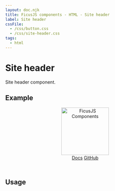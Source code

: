 ```yaml
---
layout: doc.njk
title: FicusJS components - HTML - Site header
label: Site header
cssFile:
  - /css/button.css
  - /css/site-header.css
tags:
  - html
---
```

# Site header

Site header component.

## Example

<header class="fc-site-header">
  <section class="fc-site-header__section">
    <img src="../img/logo.png" width="150" alt="FicusJS Components">
  </section>
  <section class="fc-site-header__section">
    <a href="..." class="fc-button">Docs</a>
    <a href="..." class="fc-button">GitHub</a>
  </section>
</header>

## Usage

```html

```
